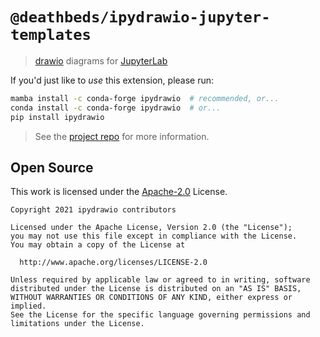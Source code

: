 # `@deathbeds/ipydrawio-jupyter-templates`

> [drawio](https://www.diagrams.net) diagrams for
> [JupyterLab](https://github.com/jupyterlab/jupyterlab)

If you'd just like to _use_ this extension, please run:

```bash
mamba install -c conda-forge ipydrawio  # recommended, or...
conda install -c conda-forge ipydrawio  # or...
pip install ipydrawio
```

> See the [project repo](https://github.com/deathbeds/ipydrawio) for more
> information.

## Open Source

This work is licensed under the [Apache-2.0] License.

[apache-2.0]: https://github.com/deathbeds/ipydrawio/blob/master/LICENSE.txt

```
Copyright 2021 ipydrawio contributors

Licensed under the Apache License, Version 2.0 (the "License");
you may not use this file except in compliance with the License.
You may obtain a copy of the License at

  http://www.apache.org/licenses/LICENSE-2.0

Unless required by applicable law or agreed to in writing, software
distributed under the License is distributed on an "AS IS" BASIS,
WITHOUT WARRANTIES OR CONDITIONS OF ANY KIND, either express or implied.
See the License for the specific language governing permissions and
limitations under the License.
```
